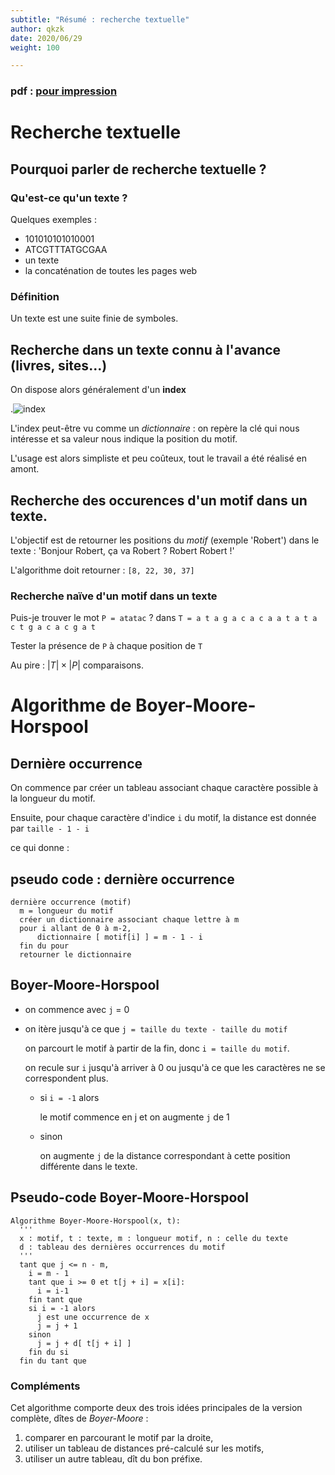 ```yaml
---
subtitle: "Résumé : recherche textuelle"
author: qkzk
date: 2020/06/29
weight: 100

---
```


### pdf : [pour impression](/uploads/docnsitale/algo/recherche_textuelle/resume.pdf)

# Recherche textuelle

## Pourquoi parler de recherche textuelle ?

### Qu'est-ce qu'un texte ?

Quelques exemples :

* 101010101010001
* ATCGTTTATGCGAA
* un texte
* la concaténation de toutes les pages web

### Définition

Un texte est une suite finie de symboles.

## Recherche dans un texte connu à l'avance (livres, sites...)

On dispose alors généralement d'un **index**

.![index](index.jpg)

L'index peut-être vu comme un _dictionnaire_ : on repère la clé qui nous intéresse
et sa valeur nous indique la position du motif.

L'usage est alors simpliste et peu coûteux, tout le travail a été réalisé en amont.


## Recherche des occurences d'un motif dans un texte.


L'objectif est de retourner les positions du _motif_ (exemple 'Robert') dans 
le texte : 'Bonjour Robert, ça va Robert ? Robert Robert !'

L'algorithme doit retourner : `[8, 22, 30, 37]`

### Recherche naïve d'un motif dans un texte



Puis-je trouver le mot `P = atatac` ? dans `T = a t a g a c a c a a t a t a c t g a c a c g a t`

Tester la présence de `P` à chaque position de `T`

Au pire : $|T|\times |P|$ comparaisons.

# Algorithme de Boyer-Moore-Horspool

## Dernière occurrence

On commence par créer un tableau associant chaque caractère possible à la
longueur du motif.

Ensuite, pour chaque caractère d'indice `i` du motif,
la distance est donnée par `taille - 1 - i`

ce qui donne :

## pseudo code : dernière occurrence

```
dernière occurrence (motif)
  m = longueur du motif
  créer un dictionnaire associant chaque lettre à m
  pour i allant de 0 à m-2,
      dictionnaire [ motif[i] ] = m - 1 - i
  fin du pour
  retourner le dictionnaire
```

## Boyer-Moore-Horspool

* on commence avec `j` = 0

* on itère jusqu'à ce que `j = taille du texte - taille du motif`

  on parcourt le motif à partir de la fin, donc `i = taille du motif`.

  on recule sur `i` jusqu'à arriver à 0 ou jusqu'à ce que les caractères ne
  se correspondent plus.

  * si `i = -1` alors

    le motif commence en j et on augmente `j` de 1

  * sinon 

    on augmente `j` de la distance correspondant à cette position différente
    dans le texte.

## Pseudo-code Boyer-Moore-Horspool

```
Algorithme Boyer-Moore-Horspool(x, t):
  '''
  x : motif, t : texte, m : longueur motif, n : celle du texte
  d : tableau des dernières occurrences du motif
  '''
  tant que j <= n - m,
    i = m - 1
    tant que i >= 0 et t[j + i] = x[i]:
      i = i-1
    fin tant que
    si i = -1 alors
      j est une occurrence de x
      j = j + 1
    sinon
      j = j + d[ t[j + i] ]
    fin du si
  fin du tant que
```

### Compléments

Cet algorithme comporte deux des trois idées principales de la version
complète, dîtes de _Boyer-Moore_ :

1. comparer en parcourant le motif par la droite,
2. utiliser un tableau de distances pré-calculé sur les motifs,
3. utiliser un autre tableau, dît du bon préfixe.
